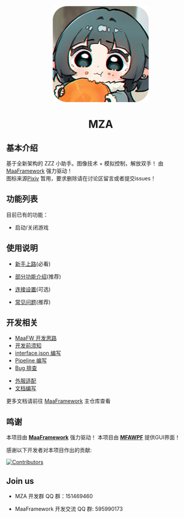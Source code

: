 <div align="center">
<img alt="LOGO" src="https://raw.githubusercontent.com/YlovexLN/MZA/main/logo.png" width="256" height="256" />

# MZA

</div>

## 基本介绍

基于全新架构的 ZZZ 小助手。图像技术 + 模拟控制，解放双手！
由 [MaaFramework](https://github.com/MaaXYZ/MaaFramework) 强力驱动！
<br>图标来源[Pixiv](https://www.pixiv.net/artworks/125629080) 暂用，要求删除请在讨论区留言或者提交issues！

## 功能列表

目前已有的功能：

- 启动/关闭游戏

## 使用说明

- [新手上路](./docs/zh_cn/manual/%E6%96%B0%E6%89%8B%E4%B8%8A%E8%B7%AF.md)(必看)

- [部分功能介绍](./docs/zh_cn/manual/%E9%83%A8%E5%88%86%E5%8A%9F%E8%83%BD%E4%BB%8B%E7%BB%8D.md)(推荐)

- [连接设置](./docs/zh_cn/manual/%E8%BF%9E%E6%8E%A5%E8%AE%BE%E7%BD%AE.md)(可选)

- [常见问题](./docs/zh_cn/manual/%E5%B8%B8%E8%A7%81%E9%97%AE%E9%A2%98.md)(推荐)

## 开发相关

- [MaaFW 开发思路](https://github.com/MaaXYZ/MaaFramework/blob/main/docs/zh_cn/1.1-%E5%BF%AB%E9%80%9F%E5%BC%80%E5%A7%8B.md#%E5%BC%80%E5%8F%91%E6%80%9D%E8%B7%AF)  
- [开发前须知](./docs/zh_cn/develop/开发前须知.md)
- [interface.json 编写](./docs/zh_cn/develop/interface.json%20编写.md)
- [Pipeline 编写](./docs/zh_cn/develop/Pipeline%20编写.md)
- [Bug 排查](./docs/zh_cn/develop/Bug%20排查.md)
<!--
- [项目重构](./docs/zh_cn/develop/项目重构.md)
- [活动资源维护](./docs/zh_cn/develop/活动资源维护.md)
-->
- [外服适配](./docs/zh_cn/develop/外服适配.md)
- [文档编写](./docs/zh_cn/develop/文档编写.md)

更多文档请前往 [MaaFramework](https://github.com/MaaXYZ/MaaFramework) 主仓库查看

## 鸣谢

本项目由 **[MaaFramework](https://github.com/MaaXYZ/MaaFramework)** 强力驱动！
本项目由 **[MFAWPF](https://github.com/SweetSmellFox/MFAWPF)** 提供GUI界面！

感谢以下开发者对本项目作出的贡献:

[![Contributors](https://contrib.rocks/image?repo=YlovexLN/MZA&max=1000)](https://github.com/YlovexLN/MZA/graphs/contributors)

## Join us

<!--
- MZA 闲聊群 QQ 群：175638678 -->

- MZA 开发群 QQ 群：151469460

- MaaFramework 开发交流 QQ 群: 595990173